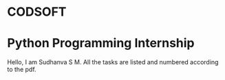 # CODSOFT
# Python Programming Internship

Hello, I am Sudhanva S M. All the tasks are listed and numbered according to the pdf.
